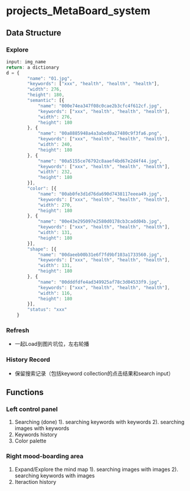 # projects_MetaBoard_system

## Data Structure
### Explore
```javascript
input: img_name
return: a dictionary
d = {
        "name": "01.jpg",
        "keywords": ["xxx", "health", "health", "health"],
        "width": 276,
        "height": 180,
        "semantic": [{
            "name": "000e74ea347f08c0cae2b3cfc4f612cf.jpg",
            "keywords": ["xxx", "health", "health", "health"],
            "width": 276,
            "height": 180
        }, {
            "name": "00a8885948a4a3abed0a27480c9f3fa6.png",
            "keywords": ["xxx", "health", "health", "health"],
            "width": 240,
            "height": 180
        }, {
            "name": "00a5155ce76792c8aaef4bd67e2d4f44.jpg",
            "keywords": ["xxx", "health", "health", "health"],
            "width": 232,
            "height": 180
        }],
        "color": [{
            "name": "00ab0fe3d1d76da690d7438117eeea49.jpg",
            "keywords": ["xxx", "health", "health", "health"],
            "width": 270,
            "height": 180
        }, {
            "name": "00e43e295097e2580d0178cb3cadd04b.jpg",
            "keywords": ["xxx", "health", "health", "health"],
            "width": 131,
            "height": 180
        }],
        "shape": [{
            "name": "00daeeb00b31e6f7fd9bf103a1733560.jpg",
            "keywords": ["xxx", "health", "health", "health"],
            "width": 131,
            "height": 180
        }, {
            "name": "00dddfdfe4ad349925af78c3d04533f9.jpg",
            "keywords": ["xxx", "health", "health", "health"],
            "width": 116,
            "height": 180
        }],
        "status": "xxx"
    }
```
### Refresh
* 一起Load到图片坑位，左右轮播

### History Record
* 保留搜索记录（包括keyword collection的点击结果和search input）

## Functions

### Left control panel

1. Searching (done)
  1). searching keywords with keywords
  2). searching images with keywords
2. Keywords history
3. Color palette

### Right mood-boarding area

1. Expand/Explore the mind map
  1). searching images with images
  2). searching keywords with images
2. Iteraction history



